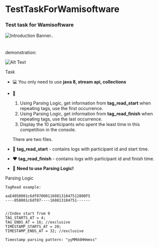 # TestTaskForWamisoftware
### Test task for Wamisoftware

<img src="https://scontent.fiev25-1.fna.fbcdn.net/v/t1.6435-9/67293121_395225247780799_5567716558509178880_n.png?_nc_cat=106&ccb=1-3&_nc_sid=e3f864&_nc_ohc=azdGRlegDBgAX8x48Yg&_nc_ht=scontent.fiev25-1.fna&oh=1fa5faae445741b7a08c2d657587525d&oe=61291737" alt="Introduction Banner.." style="text-align: center; margin-bottom: 23px;" />

demonstration:

![Alt Text](https://github.com/AnichinTaras/TestTaskForWamisoftware/blob/master/resourses/demoTaskTaras.gif)

Task

-   :computer: You only need to use **java 8, stream api, collections**
-   :monocle_face: 
       1.  Using Parsing Logic, get information from **tag_read_start** when repeating tags, use the first occurrence.
       2. Using Parsing Logic, get information from **tag_read_finish** when repeating tags, use the last occurrence.
       3. Display the 10 participants who spent the least time in this competition in the console.
     
     There are two files.
-   :seedling: **tag_read_start** - contains logs with participant id and start time. 
-   :heart: **tag_read_finish** - contains logs with participant id and finish time.
-   :penguin: **Need to use Parsing Logic!**
 
Parsing Logic 
```
TagRead example:

aaE4058001c6df0700011608131047512800FS
----058001c6df07----160813104751------


//Index start from 0
TAG_STARTS_AT = 4;
TAG_ENDS_AT = 16; //exclusive
TIMESTAMP_STARTS_AT = 20;
TIMESTAMP_ENDS_AT = 32; //exclusive

Timestamp parsing pattern: "yyMMddHHmmss"
```
